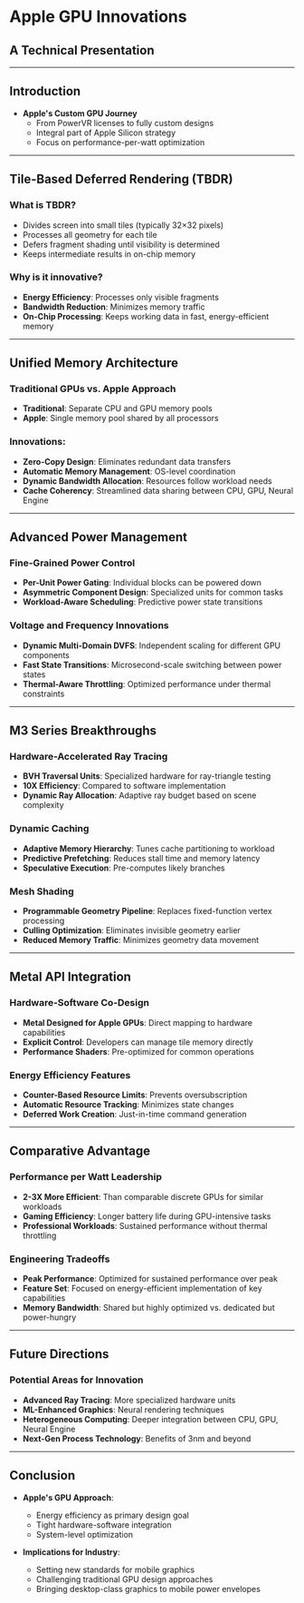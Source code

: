 # Apple GPU Innovations
## A Technical Presentation

---

## Introduction

- **Apple's Custom GPU Journey**
  - From PowerVR licenses to fully custom designs
  - Integral part of Apple Silicon strategy
  - Focus on performance-per-watt optimization

---

## Tile-Based Deferred Rendering (TBDR)

### What is TBDR?
- Divides screen into small tiles (typically 32×32 pixels)
- Processes all geometry for each tile
- Defers fragment shading until visibility is determined
- Keeps intermediate results in on-chip memory

### Why is it innovative?
- **Energy Efficiency**: Processes only visible fragments
- **Bandwidth Reduction**: Minimizes memory traffic
- **On-Chip Processing**: Keeps working data in fast, energy-efficient memory

---

## Unified Memory Architecture

### Traditional GPUs vs. Apple Approach
- **Traditional**: Separate CPU and GPU memory pools
- **Apple**: Single memory pool shared by all processors

### Innovations:
- **Zero-Copy Design**: Eliminates redundant data transfers
- **Automatic Memory Management**: OS-level coordination
- **Dynamic Bandwidth Allocation**: Resources follow workload needs
- **Cache Coherency**: Streamlined data sharing between CPU, GPU, Neural Engine

---

## Advanced Power Management

### Fine-Grained Power Control
- **Per-Unit Power Gating**: Individual blocks can be powered down
- **Asymmetric Component Design**: Specialized units for common tasks
- **Workload-Aware Scheduling**: Predictive power state transitions

### Voltage and Frequency Innovations
- **Dynamic Multi-Domain DVFS**: Independent scaling for different GPU components
- **Fast State Transitions**: Microsecond-scale switching between power states
- **Thermal-Aware Throttling**: Optimized performance under thermal constraints

---

## M3 Series Breakthroughs

### Hardware-Accelerated Ray Tracing
- **BVH Traversal Units**: Specialized hardware for ray-triangle testing
- **10X Efficiency**: Compared to software implementation
- **Dynamic Ray Allocation**: Adaptive ray budget based on scene complexity

### Dynamic Caching
- **Adaptive Memory Hierarchy**: Tunes cache partitioning to workload
- **Predictive Prefetching**: Reduces stall time and memory latency
- **Speculative Execution**: Pre-computes likely branches

### Mesh Shading
- **Programmable Geometry Pipeline**: Replaces fixed-function vertex processing
- **Culling Optimization**: Eliminates invisible geometry earlier
- **Reduced Memory Traffic**: Minimizes geometry data movement

---

## Metal API Integration

### Hardware-Software Co-Design
- **Metal Designed for Apple GPUs**: Direct mapping to hardware capabilities
- **Explicit Control**: Developers can manage tile memory directly
- **Performance Shaders**: Pre-optimized for common operations

### Energy Efficiency Features
- **Counter-Based Resource Limits**: Prevents oversubscription
- **Automatic Resource Tracking**: Minimizes state changes
- **Deferred Work Creation**: Just-in-time command generation

---

## Comparative Advantage

### Performance per Watt Leadership
- **2-3X More Efficient**: Than comparable discrete GPUs for similar workloads
- **Gaming Efficiency**: Longer battery life during GPU-intensive tasks
- **Professional Workloads**: Sustained performance without thermal throttling

### Engineering Tradeoffs
- **Peak Performance**: Optimized for sustained performance over peak
- **Feature Set**: Focused on energy-efficient implementation of key capabilities
- **Memory Bandwidth**: Shared but highly optimized vs. dedicated but power-hungry

---

## Future Directions

### Potential Areas for Innovation
- **Advanced Ray Tracing**: More specialized hardware units
- **ML-Enhanced Graphics**: Neural rendering techniques
- **Heterogeneous Computing**: Deeper integration between CPU, GPU, Neural Engine
- **Next-Gen Process Technology**: Benefits of 3nm and beyond

---

## Conclusion

- **Apple's GPU Approach**:
  - Energy efficiency as primary design goal
  - Tight hardware-software integration
  - System-level optimization

- **Implications for Industry**:
  - Setting new standards for mobile graphics
  - Challenging traditional GPU design approaches
  - Bringing desktop-class graphics to mobile power envelopes